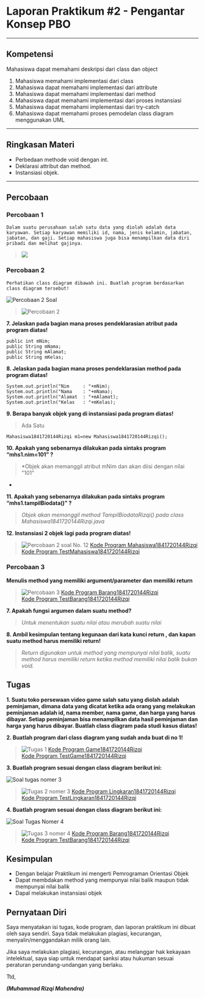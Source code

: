 # Laporan Praktikum #2 - Pengantar Konsep PBO
***
## Kompetensi

Mahasiswa dapat memahami deskripsi dari class dan object
1.  Mahasiswa memahami implementasi dari class
2. Mahasiswa dapat memahami implementasi dari attribute
3. Mahasiswa dapat memahami implementasi dari method
4. Mahasiswa dapat memahami implementasi dari proses instansiasi
5. Mahasiswa dapat memahami implementasi dari try-catch
6. Mahasiswa dapat memahami proses pemodelan class diagram menggunakan UML
---


## Ringkasan Materi

- Perbedaan methode void dengan int.   
- Deklarasi attribut dan method.  
- Instansiasi objek.
---


## Percobaan

### ****Percobaan 1****

    Dalam suatu perusahaan salah satu data yang diolah adalah data karyawan. Setiap karyawan memiliki id, nama, jenis kelamin, jabatan, jabatan, dan gaji. Setiap mahasiswa juga bisa menampilkan data diri pribadi dan melihat gajinya.  

>![](img/p1.png)

### ****Percobaan 2****

    Perhatikan class diagram dibawah ini. Buatlah program berdasarkan class diagram tersebut!  

![Percobaan 2 Soal](img/p2-soal.PNG)

>![Percobaan 2](img/p2.PNG)
                
**7. Jelaskan pada bagian mana proses pendeklarasian atribut pada program diatas!**

```
public int mNim;
public String mNama;
public String mAlamat;
public String mKelas;
```


**8. Jelaskan pada bagian mana proses pendeklarasian method pada program diatas!**  

```public void TampilBiodataRizqi(){
System.out.println("Nim     : "+mNim);
System.out.println("Nama    : "+mNama);
System.out.println("Alamat  : "+mAlamat);
System.out.println("Kelas   : "+mKelas);
```

**9. Berapa banyak objek yang di instansiasi pada program diatas!**

>Ada Satu
```
Mahasiswa1841720144Rizqi m1=new Mahasiswa1841720144Rizqi();
```

**10. Apakah yang sebenarnya dilakukan pada sintaks program “mhs1.nim=101” ?**

>*Objek akan memanggil atribut mNim dan akan diisi dengan nilai "101"
*
**11. Apakah yang sebenarnya dilakukan pada sintaks program “mhs1.tampilBiodata()” ?**

>*Objek akan memanggil method TampilBiodataRizqi() pada class Mahasiswa1841720144Rizqi.java*

**12. Instansiasi 2 objek lagi pada program diatas!**

>![Percobaan 2 soal No. 12](img/p2-12.PNG)
[Kode Program Mahasiswa1841720144Rizqi](../../src/2_Class_dan_Object/Percobaan2/Mahasiswa1841720144Rizqi.java)  
[Kode Program TestMahasiswa1841720144Rizqi](../../src/2_Class_dan_Object/Percobaan2/TestMahasiswa1841720144Rizqi.java)


### ****Percobaan 3****
        
**Menulis method yang memiliki argument/parameter dan memiliki return**

>![Percobaan 3](img/p3.PNG)
[Kode Program Barang1841720144Rizqi](../../src/2_Class_dan_Object/Percobaan3/Barang1841720144Rizqi.java)  
[Kode Program TestBarang1841720144Rizqi](../../src/2_Class_dan_Object/Percobaan3/TestBarang1841720144Rizqi.java)

**7. Apakah fungsi argumen dalam suatu method?**
>*Untuk menentukan suatu nilai atau merubah suatu nilai*

**8. Ambil kesimpulan tentang kegunaan dari kata kunci return , dan kapan suatu method harus memiliki return!**

 >*Return digunakan untuk method yang mempunyai nilai balik, suatu method harus memiliki return ketika method memiliki nilai balik bukan void.*


## Tugas

**1. Suatu toko persewaan video game salah satu yang diolah adalah peminjaman, dimana data yang dicatat ketika ada orang yang melakukan peminjaman adalah id, nama member, nama game, dan harga yang harus dibayar. Setiap peminjaman bisa menampilkan data hasil peminjaman dan harga yang harus dibayar. Buatlah class diagram pada studi kasus diatas!**

**2. Buatlah program dari class diagram yang sudah anda buat di no 1!**

>![Tugas 1](img/t1.PNG)
[Kode Program Game1841720144Rizqi](../../src/2_Class_dan_Object/Tugas1/Game1841720144Rizqi.java)  
[Kode Program TestGame1841720144Rizqi](../../src/2_Class_dan_Object/Tugas1/TestGame1841720144Rizqi.java)

**3. Buatlah program sesuai dengan class diagram berikut ini:**  

![Soal tugas nomer 3](img/t2-soal.PNG)

>![Tugas 2 nomer 3](img/t2.PNG)
[Kode Program Lingkaran1841720144Rizqi](../../src/2_Class_dan_Object/Tugas2/Lingkaran1841720144Rizqi.java)  
[Kode Program TestLingkaran1841720144Rizqi](../../src/2_Class_dan_Object/Tugas2/TestLingkaran1841720144Rizqi.java)

**4. Buatlah program sesuai dengan class diagram berikut ini:**  

![Soal Tugas Nomer 4](img/t3-soal.PNG)

>![Tugas 3 nomer 4](img/t3.PNG)
[Kode Program Barang1841720144Rizqi](../../src/2_Class_dan_Object/Tugas3/Barang1841720144Rizqi.java)  
[Kode Program TestBarang1841720144Rizqi](../../src/2_Class_dan_Object/Tugas3/TestBarang1841720144Rizqi.java)


## Kesimpulan

- Dengan belajar Praktikum ini mengerti Pemrograman Orientasi Objek
- Dapat membdakan method yang mempunyai nilai balik maupun tidak mempunyai nilai balik
- Dapal melakukan instansiasi objek


## Pernyataan Diri

Saya menyatakan isi tugas, kode program, dan laporan praktikum ini dibuat oleh saya sendiri. Saya tidak melakukan plagiasi, kecurangan, menyalin/menggandakan milik orang lain.

Jika saya melakukan plagiasi, kecurangan, atau melanggar hak kekayaan intelektual, saya siap untuk mendapat sanksi atau hukuman sesuai peraturan perundang-undangan yang berlaku.

Ttd,

***(Muhammad Rizqi Mahendra)***